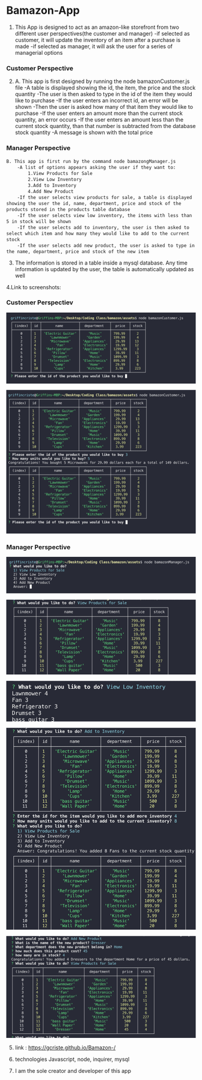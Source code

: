 # Bamazon-App

1. This App is designed to act as an amazon-like storefront from two different user perspectives(the customer and manager) 
    -if selected as customer, it will update the inventory of an item after a purchase is made
    -if selected as manager, it will ask the user for a series of managerial options


### Customer Perspective
2. A. This app is first designed by running the node bamazonCustomer.js file
    -A table is displayed showing the id, the item, the price and the stock quantity
    -The user is then asked to type in the id of the item they would like to purchase
    -If the user enters an incorrect id, an error will be shown
    -Then the user is asked how many of that item they would like to purchase
    -If the user enters an amount more than the current stock quantity, an error occurs
    -If the user enters an amount less than the current stock quantity, than that number is subtracted from the database stock quantity
    -A message is shown with the total price

### Manager Perspective
    B. This app is first run by the command node bamazongManager.js
        -A list of options appears asking the user if they want to:
            1.View Products for Sale
            2.View Low Inventory
            3.Add to Inventory
            4.Add New Product
        -If the user selects view products for sale, a table is displayed showing the user the id, name, department, price and stock of the products stored in the products table database 
        -If the user selects view low inventory, the items with less than 5 in stock will be shown
        -If the user selects add to inventory, the user is then asked to select which item and how many they would like to add to the current stock
        -If the user selects add new product, the user is asked to type in the name, department, price and stock of the new item 

3. The information is stored in a table inside a mysql database. Any time information is updated by the user, the table is automatically updated as well

4.Link to screenshots: 
### Customer Perspectiev
![main-menu](assets/images/MainTable.png)

![after-purchase](assets/images/purchaseComplete.png)

### Manager Perspective
![main-menu](assets/images/mainMenuManager.png)

![view-products](assets/images/viewProducts.png)

![view-low-inventory](assets/images/viewLowInventory.png)

![add-inventory](assets/images/addInventory.png)

![add-product](assets/images/addProduct.png)


5. link : https://gcriste.github.io/Bamazon-/



6. technologies
    Javascript, node, inquirer, mysql


7. I am  the sole creator and developer of this app
